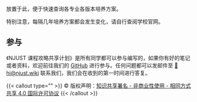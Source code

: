 放置于此，便于快速查询各专业各版本培养方案。

特别注意，每隔几年培养方案都会发生变化，请自行查阅学校官网。


## 参与

《NJUST 课程攻略共享计划》是所有同学都可以参与编写的，如果你有好的笔记或者资料，欢迎前往我们的 [GitHub](https://github.com/NJUST-OpenLib) 进行参与。任何问题都可以发邮件至 [📮hi@njust.wiki](mailto:hi@njust.wiki) 联系我们，我们会在收到的第一时间进行答复。

{{< callout type="" >}}
  © 版权声明：[知识共享署名 - 非商业性使用 - 相同方式共享 4.0 国际许可协议](https://creativecommons.org/licenses/by-nc-sa/4.0/)
{{< /callout >}}
